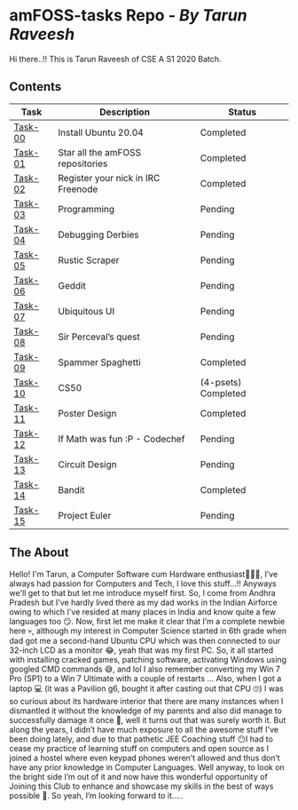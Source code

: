 # amFOSS-tasks Repo - _By Tarun Raveesh_

Hi there..!!
This is Tarun Raveesh of CSE A S1 2020 Batch.

## Contents

| **Task** | **Description** | **Status** |
| --- | --- | --- |
| <a href="https://github.com/TarunRaveesh/amFOSS-tasks/tree/main/Task-00">Task-00</a> | Install Ubuntu 20.04 | Completed |
| <a href="https://github.com/TarunRaveesh/amFOSS-tasks/tree/main/Task-01">Task-01</a> | Star all the amFOSS repositories | Completed |
| <a href="https://github.com/TarunRaveesh/amFOSS-tasks/tree/main/Task-02">Task-02</a> | Register your nick in IRC Freenode | Completed |
| <a href="https://github.com/TarunRaveesh/amFOSS-tasks/tree/main/Task-03">Task-03</a> | Programming| Pending |
| <a href="https://github.com/TarunRaveesh/amFOSS-tasks/tree/main/Task-04">Task-04</a> | Debugging Derbies | Pending |
| <a href="https://github.com/TarunRaveesh/amFOSS-tasks/tree/main/Task-05">Task-05</a> | Rustic Scraper  | Pending |
| <a href="https://github.com/TarunRaveesh/amFOSS-tasks/tree/main/Task-06">Task-06</a> | Geddit | Pending |
| <a href="https://github.com/TarunRaveesh/amFOSS-tasks/tree/main/Task-07">Task-07</a> | Ubiquitous UI | Pending |
| <a href="https://github.com/TarunRaveesh/amFOSS-tasks/tree/main/Task-08">Task-08</a> | Sir Perceval’s quest | Pending |
| <a href="https://github.com/TarunRaveesh/amFOSS-tasks/tree/main/Task-09">Task-09</a> | Spammer Spaghetti | Completed |
| <a href="https://github.com/TarunRaveesh/amFOSS-tasks/tree/main/Task-10">Task-10</a> | CS50 | (4-psets) Completed |
| <a href="https://github.com/TarunRaveesh/amFOSS-tasks/tree/main/Task-11">Task-11</a> | Poster Design | Completed |
| <a href="https://github.com/TarunRaveesh/amFOSS-tasks/tree/main/Task-12">Task-12</a> | If Math was fun :P - Codechef | Pending |
| <a href="https://github.com/TarunRaveesh/amFOSS-tasks/tree/main/Task-13">Task-13</a> | Circuit Design | Pending |
| <a href="https://github.com/TarunRaveesh/amFOSS-tasks/tree/main/Task-14">Task-14</a> | Bandit | Completed |
| <a href="https://github.com/TarunRaveesh/amFOSS-tasks/tree/main/Task-15">Task-15</a> | Project Euler | Pending |

## The About

Hello! I'm Tarun, a Computer Software cum Hardware enthusiast👨🏻‍💻, I’ve always had passion for Computers and Tech, I love this stuff...!! Anyways we'll get to that but let me introduce myself first. So, I come from Andhra Pradesh but I've hardly lived there as my dad works in the Indian Airforce owing to which I've resided at many places in India and know quite a few languages too 😏. Now, first let me make it clear that I’m a complete newbie here 💀, although my interest in Computer Science started in 6th grade when dad got me a second-hand Ubuntu CPU which was then connected to our 32-inch LCD as a monitor 😂, yeah that was my first PC. So, it all started with installing cracked games, patching software, activating Windows using googled CMD commands 😅, and lol I also remember converting my Win 7 Pro (SP1) to a Win 7 Ultimate with a couple of restarts … Also, when I got a laptop 💻 (it was a Pavilion g6, bought it after casting out that CPU 🙄) I was so curious about its hardware interior that there are many instances when I dismantled it without the knowledge of my parents and also did manage to successfully damage it once 😬, well it turns out that was surely worth it. But along the years, I didn’t have much exposure to all the awesome stuff I've been doing lately, and due to that pathetic JEE Coaching stuff 😶I had to cease my practice of learning stuff on computers and open source as I joined a hostel where even keypad phones weren’t allowed and thus don’t have any prior knowledge in Computer Languages. Well anyway, to look on the bright side I’m out of it and now have this wonderful opportunity of Joining this Club to enhance and showcase my skills in the best of ways possible 🤩. So yeah, I’m looking forward to it…..
